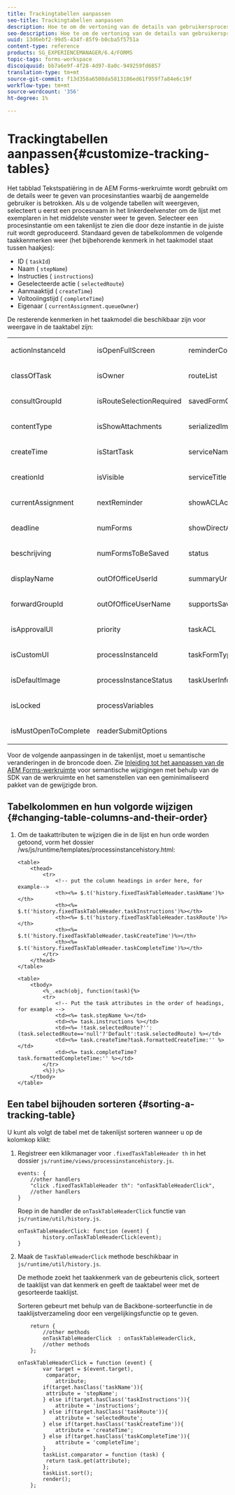 ```yaml
---
title: Trackingtabellen aanpassen
seo-title: Trackingtabellen aanpassen
description: Hoe te om de vertoning van de details van gebruikersprocessen in de taaklijst aan te passen die in het volgende lusje van de werkruimte van AEM Forms wordt getoond.
seo-description: Hoe te om de vertoning van de details van gebruikersprocessen in de taaklijst aan te passen die in het volgende lusje van de werkruimte van AEM Forms wordt getoond.
uuid: 13d6ebf2-99d5-434f-85f9-b0cba5f5751a
content-type: reference
products: SG_EXPERIENCEMANAGER/6.4/FORMS
topic-tags: forms-workspace
discoiquuid: bb7a6e9f-4f28-4d97-8a0c-949259fd6857
translation-type: tm+mt
source-git-commit: f13d358a6508da5813186ed61f959f7a84e6c19f
workflow-type: tm+mt
source-wordcount: '356'
ht-degree: 1%

---
```



# Trackingtabellen aanpassen{#customize-tracking-tables}

Het tabblad Tekstspatiëring in de AEM Forms-werkruimte wordt gebruikt om de details weer te geven van procesinstanties waarbij de aangemelde gebruiker is betrokken. Als u de volgende tabellen wilt weergeven, selecteert u eerst een procesnaam in het linkerdeelvenster om de lijst met exemplaren in het middelste venster weer te geven. Selecteer een procesinstantie om een takenlijst te zien die door deze instantie in de juiste ruit wordt geproduceerd. Standaard geven de tabelkolommen de volgende taakkenmerken weer (het bijbehorende kenmerk in het taakmodel staat tussen haakjes):

* ID ( `taskId`)
* Naam ( `stepName`)
* Instructies ( `instructions`)
* Geselecteerde actie ( `selectedRoute`)
* Aanmaaktijd ( `createTime`)
* Voltooiingstijd ( `completeTime`)
* Eigenaar ( `currentAssignment.queueOwner`)

De resterende kenmerken in het taakmodel die beschikbaar zijn voor weergave in de taaktabel zijn:

<table> 
 <tbody> 
  <tr> 
   <td><p>actionInstanceId</p> </td> 
   <td><p>isOpenFullScreen</p> </td> 
   <td><p>reminderCount</p> </td> 
  </tr> 
  <tr> 
   <td><p>classOfTask</p> </td> 
   <td><p>isOwner</p> </td> 
   <td><p>routeList</p> </td> 
  </tr> 
  <tr> 
   <td><p>consultGroupId</p> </td> 
   <td><p>isRouteSelectionRequired</p> </td> 
   <td><p>savedFormCount</p> </td> 
  </tr> 
  <tr> 
   <td><p>contentType</p> </td> 
   <td><p>isShowAttachments</p> </td> 
   <td><p>serializedImageTicket</p> </td> 
  </tr> 
  <tr> 
   <td><p>createTime</p> </td> 
   <td><p>isStartTask</p> </td> 
   <td><p>serviceName</p> </td> 
  </tr> 
  <tr> 
   <td><p>creationId</p> </td> 
   <td><p>isVisible</p> </td> 
   <td><p>serviceTitle</p> </td> 
  </tr> 
  <tr> 
   <td><p>currentAssignment</p> </td> 
   <td><p>nextReminder</p> </td> 
   <td><p>showACLActions</p> </td> 
  </tr> 
  <tr> 
   <td><p>deadline</p> </td> 
   <td><p>numForms</p> </td> 
   <td><p>showDirectActions</p> </td> 
  </tr> 
  <tr> 
   <td><p>beschrijving</p> </td> 
   <td><p>numFormsToBeSaved</p> </td> 
   <td><p>status</p> </td> 
  </tr> 
  <tr> 
   <td><p>displayName</p> </td> 
   <td><p>outOfOfficeUserId</p> </td> 
   <td><p>summaryUrl</p> </td> 
  </tr> 
  <tr> 
   <td><p>forwardGroupId</p> </td> 
   <td><p>outOfOfficeUserName</p> </td> 
   <td><p>supportsSave</p> </td> 
  </tr> 
  <tr> 
   <td><p>isApprovalUI</p> </td> 
   <td><p>priority</p> </td> 
   <td><p>taskACL</p> </td> 
  </tr> 
  <tr> 
   <td><p>isCustomUI</p> </td> 
   <td><p>processInstanceId</p> </td> 
   <td><p>taskFormType</p> </td> 
  </tr> 
  <tr> 
   <td><p>isDefaultImage</p> </td> 
   <td><p>processInstanceStatus</p> </td> 
   <td><p>taskUserInfo</p> </td> 
  </tr> 
  <tr> 
   <td><p>isLocked</p> </td> 
   <td><p>processVariables</p> </td> 
   <td> </td> 
  </tr> 
  <tr> 
   <td><p>isMustOpenToComplete</p> </td> 
   <td><p>readerSubmitOptions</p> </td> 
   <td> </td> 
  </tr> 
 </tbody> 
</table>

Voor de volgende aanpassingen in de takenlijst, moet u semantische veranderingen in de broncode doen. Zie [Inleiding tot het aanpassen van de AEM Forms-werkruimte](/help/forms/using/introduction-customizing-html-workspace.md) voor semantische wijzigingen met behulp van de SDK van de werkruimte en het samenstellen van een geminimaliseerd pakket van de gewijzigde bron.

## Tabelkolommen en hun volgorde wijzigen {#changing-table-columns-and-their-order}

1. Om de taakattributen te wijzigen die in de lijst en hun orde worden getoond, vorm het dossier /ws/js/runtime/templates/processinstancehistory.html:

   ```as3
   <table>
       <thead>
           <tr>
               <!-- put the column headings in order here, for example-->
               <th><%= $.t('history.fixedTaskTableHeader.taskName')%></th>
               <th><%= $.t('history.fixedTaskTableHeader.taskInstructions')%></th>
               <th><%= $.t('history.fixedTaskTableHeader.taskRoute')%></th>
               <th><%= $.t('history.fixedTaskTableHeader.taskCreateTime')%></th>
               <th><%= $.t('history.fixedTaskTableHeader.taskCompleteTime')%></th>
           </tr>
       </thead>
   </table>
   ```

   ```as3
   <table>
       <tbody>
           <%_.each(obj, function(task){%>
           <tr>
               <!-- Put the task attributes in the order of headings, for example -->
               <td><%= task.stepName %></td>
               <td><%= task.instructions %></td>
               <td><%= !task.selectedRoute?'':(task.selectedRoute=='null'?'Default':task.selectedRoute) %></td>
               <td><%= task.createTime?task.formattedCreateTime:'' %></td>
               <td><%= task.completeTime? task.formattedCompleteTime:'' %></td>
           </tr>
           <%});%>
       </tbody>
   </table>
   ```

## Een tabel bijhouden sorteren {#sorting-a-tracking-table}

U kunt als volgt de tabel met de takenlijst sorteren wanneer u op de kolomkop klikt:

1. Registreer een klikmanager voor `.fixedTaskTableHeader th` in het dossier `js/runtime/views/processinstancehistory.js`.

   ```as3
   events: {
       //other handlers
       "click .fixedTaskTableHeader th": "onTaskTableHeaderClick",
       //other handlers
   }
   ```

   Roep in de handler de `onTaskTableHeaderClick` functie van `js/runtime/util/history.js`.

   ```as3
   onTaskTableHeaderClick: function (event) {
           history.onTaskTableHeaderClick(event);
   }
   ```

1. Maak de `TaskTableHeaderClick` methode beschikbaar in `js/runtime/util/history.js`.

   De methode zoekt het taakkenmerk van de gebeurtenis click, sorteert de taaklijst van dat kenmerk en geeft de taaktabel weer met de gesorteerde taaklijst.

   Sorteren gebeurt met behulp van de Backbone-sorteerfunctie in de taaklijstverzameling door een vergelijkingsfunctie op te geven.

   ```as3
       return {
           //other methods
           onTaskTableHeaderClick  : onTaskTableHeaderClick,
           //other methods
       };
   ```

   ```as3
   onTaskTableHeaderClick = function (event) {
           var target = $(event.target),
            comparator,
               attribute;
           if(target.hasClass('taskName')){
            attribute = 'stepName';
           } else if(target.hasClass('taskInstructions')){
               attribute = 'instructions'; 
           } else if(target.hasClass('taskRoute')){
               attribute = 'selectedRoute'; 
           } else if(target.hasClass('taskCreateTime')){
               attribute = 'createTime'; 
           } else if(target.hasClass('taskCompleteTime')){
               attribute = 'completeTime'; 
           }
           taskList.comparator = function (task) {
            return task.get(attribute);
           };
           taskList.sort();
           render();
       };
   ```
